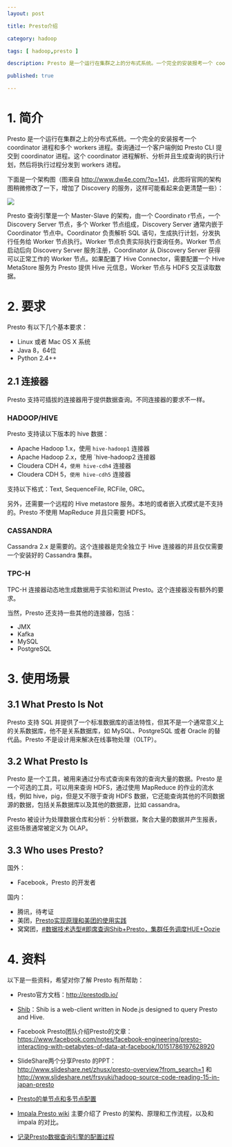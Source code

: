 ```yaml
---
layout: post

title: Presto介绍

category: hadoop

tags: [ hadoop,presto ]

description: Presto 是一个运行在集群之上的分布式系统。一个完全的安装报考一个 coordinator  进程和多个 workers 进程。查询通过一个客户端例如 Presto CLI 提交到 coordinator 进程。这个 coordinator 进程解析、分析并且生成查询的执行计划，然后将执行过程分发到 workers 进程。

published: true

---
```


# 1. 简介

Presto 是一个运行在集群之上的分布式系统。一个完全的安装报考一个 coordinator  进程和多个 workers 进程。查询通过一个客户端例如 Presto CLI 提交到 coordinator 进程。这个 coordinator 进程解析、分析并且生成查询的执行计划，然后将执行过程分发到 workers 进程。

下面是一个架构图（图来自 <http://www.dw4e.com/?p=141>，此图将官网的架构图稍微修改了一下，增加了 Discovery 的服务，这样可能看起来会更清楚一些）：

![](http://www.dw4e.com/wp-content/uploads/2013/11/presto.png)

Presto 查询引擎是一个 Master-Slave 的架构，由一个 Coordinato r节点，一个 Discovery Server 节点，多个 Worker 节点组成，Discovery Server 通常内嵌于 Coordinator 节点中。Coordinator 负责解析 SQL 语句，生成执行计划，分发执行任务给 Worker 节点执行。Worker 节点负责实际执行查询任务。Worker 节点启动后向 Discovery Server 服务注册，Coordinator 从 Discovery Server 获得可以正常工作的 Worker 节点。如果配置了 Hive Connector，需要配置一个 Hive MetaStore 服务为 Presto 提供 Hive 元信息，Worker 节点与 HDFS 交互读取数据。

# 2. 要求

Presto 有以下几个基本要求：

- Linux 或者 Mac OS X 系统
- Java 8，64位
- Python 2.4++

## 2.1 连接器

Presto 支持可插拔的连接器用于提供数据查询。不同连接器的要求不一样。

### HADOOP/HIVE

Presto 支持读以下版本的 hive 数据：

- Apache Hadoop 1.x，使用 `hive-hadoop1` 连接器
- Apache Hadoop 2.x，使用 `hive-hadoop2 连接器
- Cloudera CDH 4，`使用 hive-cdh4` 连接器
- Cloudera CDH 5，`使用 hive-cdh5` 连接器

支持以下格式：Text, SequenceFile, RCFile, ORC。

另外，还需要一个远程的 Hive metastore 服务。本地的或者嵌入式模式是不支持的。Presto 不使用 MapReduce 并且只需要 HDFS。

### CASSANDRA

Cassandra 2.x 是需要的。这个连接器是完全独立于 Hive 连接器的并且仅仅需要一个安装好的 Cassandra 集群。

### TPC-H

TPC-H 连接器动态地生成数据用于实验和测试 Presto。这个连接器没有额外的要求。

当然，Presto 还支持一些其他的连接器，包括：

- JMX
- Kafka
- MySQL
- PostgreSQL

# 3. 使用场景

## 3.1 What Presto Is Not

Presto 支持 SQL 并提供了一个标准数据库的语法特性，但其不是一个通常意义上的关系数据库，他不是关系数据库，如 MySQL、PostgreSQL 或者 Oracle 的替代品。Presto 不是设计用来解决在线事物处理（OLTP）。

## 3.2 What Presto Is

Presto 是一个工具，被用来通过分布式查询来有效的查询大量的数据。Presto 是一个可选的工具，可以用来查询 HDFS，通过使用 MapReduce 的作业的流水线，例如 hive，pig，但是又不限于查询 HDFS 数据，它还能查询其他的不同数据源的数据，包括关系数据库以及其他的数据源，比如 cassandra。

Presto 被设计为处理数据仓库和分析：分析数据，聚合大量的数据并产生报表，这些场景通常被定义为 OLAP。

## 3.3 Who uses Presto?

国外：

- Facebook，Presto 的开发者

国内：

- 腾讯，待考证
- 美团，[Presto实现原理和美团的使用实践](http://tech.meituan.com/presto.html)
- 窝窝团，[#数据技术选型#即席查询Shib+Presto，集群任务调度HUE+Oozie](http://www.cnblogs.com/zhengyun_ustc/p/55solution7.html)

# 4. 资料

以下是一些资料，希望对你了解 Presto 有所帮助：

- Presto官方文档：<http://prestodb.io/>
- [Shib](https://github.com/tagomoris/shib)：Shib is a web-client written in Node.js designed to query Presto and Hive. 

- Facebook Presto团队介绍Presto的文章： <https://www.facebook.com/notes/facebook-engineering/presto-interacting-with-petabytes-of-data-at-facebook/10151786197628920>

- SlideShare两个分享Presto 的PPT： <http://www.slideshare.net/zhusx/presto-overview?from_search=1> 和 <http://www.slideshare.net/frsyuki/hadoop-source-code-reading-15-in-japan-presto>

- [Presto的单节点和多节点配置](http://www.dw4e.com/?p=141)
- [Impala Presto wiki](http://wangmeng.us/notes/Impala/) 主要介绍了 Presto 的架构、原理和工作流程，以及和 impala 的对比。
- [记录Presto数据查询引擎的配置过程](http://www.cnblogs.com/tonghu008/p/3547795.html)










